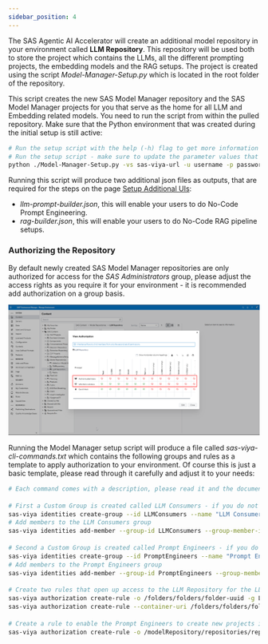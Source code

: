 ```yaml
---
sidebar_position: 4
---
```


The SAS Agentic AI Accelerator will create an additional model repository in your environment called **LLM Repository**. This repository will be used both to store the project which contains the LLMs, all the different prompting projects, the embedding models and the RAG setups. The project is created using the script *Model-Manager-Setup.py* which is located in the root folder of the repository.

This script creates the new SAS Model Manager repository and the SAS Model Manager projects for you that serve as the home for all LLM and Embedding related models. You need to run the script from within the pulled repository. Make sure that the Python environment that was created during the initial setup is still active:

```bash
# Run the setup script with the help (-h) flag to get more information on each parameter
# Run the setup script - make sure to update the parameter values that are passed into the script
python ./Model-Manager-Setup.py -vs sas-viya-url -u username -p password -rp responsible_party -e endpoint_from_scr_deployment
```

Running this script will produce two additional json files as outputs, that are required for the steps on the page [Setup Additional UIs](Setup-Additional-UIs.md):
- *llm-prompt-builder.json*, this will enable your users to do No-Code Prompt Engineering.
- *rag-builder.json*, this will enable your users to do No-Code RAG pipeline setups.

### Authorizing the Repository

By default newly created SAS Model Manager repositories are only authorized for access for the *SAS Administrators* group, please adjust the access rights as you require it for your environment - it is recommended add authorization on a group basis.

![LLM Repository Default Authorization](../../static/LLM-Repository-Default-Authorization.png)

Running the Model Manager setup script will produce a file called *sas-viya-cli-commands.txt* which contains the following groups and rules as a template to apply authorization to your environment. Of course this is just a basic template, please read through it carefully and adjust it to your needs:

```bash
# Each command comes with a description, please read it and the documentation before running anything

# First a Custom Group is created called LLM Consumers - if you do not want use this group, skip this step and replace the name in subsequent commands
sas-viya identities create-group --id LLMConsumers --name "LLM Consumers" --description "This group enables a general access to the LLM repository. This group is meant for anybody that requires access to it."
# Add members to the LLM Consumers group
sas-viya identities add-member --group-id LLMConsumers --group-member-id GroupYouWantToAdd

# Second a Custom Group is created called Prompt Engineers - if you do not want use this group, skip this step and replace the name in subsequent commands
sas-viya identities create-group --id PromptEngineers --name "Prompt Engineers" --description "This group enables its members to create, update and delete Prompt Engineering projects in the LLM repository"
# Add members to the Prompt Engineers group
sas-viya identities add-member --group-id PromptEngineers --group-member-id GroupYouWantToAdd

# Create two rules that open up access to the LLM Repository for the LLM Consumers
sas-viya authorization create-rule -o /folders/folders/folder-uuid -g LLMConsumers -p Read,Add,Remove -d "Enables the LLM Consumers to interact with the LLM repository" --reason "You are not part of the LLM Consumers group"
sas-viya authorization create-rule --container-uri /folders/folders/folder-uuid -g LLMConsumers -p Read,Add,Update,Remove,Delete -d "Enables the LLM Consumers to interact with the LLM repository" --reason "You are not part of the LLM Consumers group"

# Create a rule to enable the Prompt Engineers to create new projects in the LLM repository
sas-viya authorization create-rule -o /modelRepository/repositories/repo-uuid -g PromptEngineers -p Read,Add,Create,Update,Remove,Delete -d "Enables the group to create prompt engineering projects in the LLM repository" --reason "You are not part of the prompt engineering group"
```
